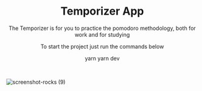 <h1 align="center">Temporizer App</h1>

<p align="center">The Temporizer is for you to practice the pomodoro methodology, both for work and for studying</p>

<p align="center">To start the project just run the commands below</p>

<p display="flex" align="center">
  yarn 
  yarn dev
</p>

<br/>

![screenshot-rocks (9)](https://user-images.githubusercontent.com/68617133/169665384-5c25d1f0-522a-4f42-94f5-cc2d68253c17.png)


